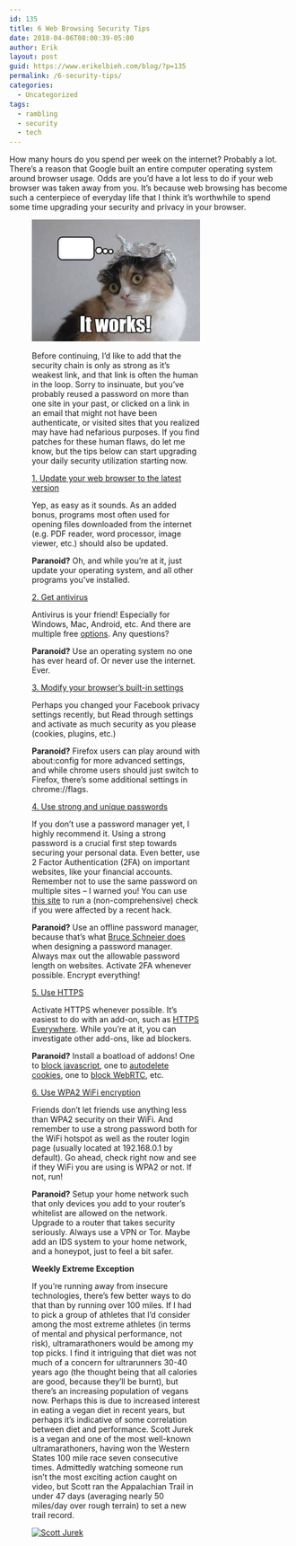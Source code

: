 ```yaml
---
id: 135
title: 6 Web Browsing Security Tips
date: 2018-04-06T08:00:39-05:00
author: Erik
layout: post
guid: https://www.erikelbieh.com/blog/?p=135
permalink: /6-security-tips/
categories:
  - Uncategorized
tags:
  - rambling
  - security
  - tech
---
```

How many hours do you spend per week on the internet? Probably a lot. There’s a reason that Google built an entire computer operating system around browser usage. Odds are you’d have a lot less to do if your web browser was taken away from you. It’s because web browsing has become such a centerpiece of everyday life that I think it’s worthwhile to spend some time upgrading your security and privacy in your browser.<figure id="attachment_136" aria-describedby="caption-attachment-136" style="width: 300px" class="wp-caption aligncenter">

![This cat does it right](../images/2018/04/cat-tinfoilhat-300x217.jpeg)

Before continuing, I’d like to add that the security chain is only as strong as it’s weakest link, and that link is often the human in the loop. Sorry to insinuate, but you’ve probably reused a password on more than one site in your past, or clicked on a link in an email that might not have been authenticate, or visited sites that you realized may have had nefarious purposes. If you find patches for these human flaws, do let me know, but the tips below can start upgrading your daily security utilization starting now.

<span style="text-decoration: underline;">1. Update your web browser to the latest version</span>

Yep, as easy as it sounds. As an added bonus, programs most often used for opening files downloaded from the internet (e.g. PDF reader, word processor, image viewer, etc.) should also be updated.

**Paranoid?** Oh, and while you’re at it, just update your operating system, and all other programs you’ve installed.

<span style="text-decoration: underline;">2. Get antivirus</span>

Antivirus is your friend! Especially for Windows, Mac, Android, etc. And there are multiple free [options](https://www.avast.com/en-us/index). Any questions?

**Paranoid?** Use an operating system no one has ever heard of. Or never use the internet. Ever.

<span style="text-decoration: underline;">3. Modify your browser’s built-in settings</span>

Perhaps you changed your Facebook privacy settings recently, but Read through settings and activate as much security as you please (cookies, plugins, etc.)

**Paranoid?** Firefox users can play around with about:config for more advanced settings, and while chrome users should just switch to Firefox, there’s some additional settings in chrome://flags.

<span style="text-decoration: underline;">4. Use strong and unique passwords</span>

If you don’t use a password manager yet, I highly recommend it. Using a strong password is a crucial first step towards securing your personal data. Even better, use 2 Factor Authentication (2FA) on important websites, like your financial accounts. Remember not to use the same password on multiple sites – I warned you! You can use [this site](https://haveibeenpwned.com/) to run a (non-comprehensive) check if you were affected by a recent hack.

**Paranoid?** Use an offline password manager, because that’s what [Bruce Schneier does](https://www.schneier.com/academic/passsafe/) when designing a password manager. Always max out the allowable password length on websites. Activate 2FA whenever possible. Encrypt everything!

<span style="text-decoration: underline;">5. Use HTTPS</span>

Activate HTTPS whenever possible. It’s easiest to do with an add-on, such as [HTTPS Everywhere](https://www.eff.org/https-everywhere). While you’re at it, you can investigate other add-ons, like ad blockers.

**Paranoid?** Install a boatload of addons! One to [block javascript](https://noscript.net/), one to [autodelete cookies](https://addons.mozilla.org/en-US/firefox/addon/cookie-autodelete/), one to [block WebRTC](https://addons.mozilla.org/en-US/firefox/addon/happy-bonobo-disable-webrtc/), etc.

<span style="text-decoration: underline;">6. Use WPA2 WiFi encryption</span>

Friends don’t let friends use anything less than WPA2 security on their WiFi. And remember to use a strong password both for the WiFi hotspot as well as the router login page (usually located at 192.168.0.1 by default). Go ahead, check right now and see if they WiFi you are using is WPA2 or not. If not, run!

**Paranoid?** Setup your home network such that only devices you add to your router’s whitelist are allowed on the network. Upgrade to a router that takes security seriously. Always use a VPN or Tor. Maybe add an IDS system to your home network, and a honeypot, just to feel a bit safer.

**Weekly Extreme Exception**

If you’re running away from insecure technologies, there’s few better ways to do that than by running over 100 miles. If I had to pick a group of athletes that I’d consider among the most extreme athletes (in terms of mental and physical performance, not risk), ultramarathoners would be among my top picks. I find it intriguing that diet was not much of a concern for ultrarunners 30-40 years ago (the thought being that all calories are good, because they’ll be burnt), but there’s an increasing population of vegans now. Perhaps this is due to increased interest in eating a vegan diet in recent years, but perhaps it’s indicative of some correlation between diet and performance. Scott Jurek is a vegan and one of the most well-known ultramarathoners, having won the Western States 100 mile race seven consecutive times. Admittedly watching someone run isn’t the most exciting action caught on video, but Scott ran the Appalachian Trail in under 47 days (averaging nearly 50 miles/day over rough terrain) to set a new trail record.

[![Scott Jurek](http://img.youtube.com/vi/RVHF8FLUPGo/0.jpg)](http://www.youtube.com/watch?v=RVHF8FLUPGo "Scott Jurek Appalachian Trail Speed Record")
